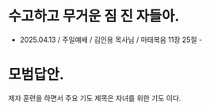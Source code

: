 # 수고하고 무거운 짐 진 자들아.
* 2025.04.13 / 주일예배 / 김인용 목사님 / 마태복음 11장 25절 - 

# 모범답안.  
제자 훈련을 하면서 주요 기도 제목은 자녀를 위한 기도 이다. 


